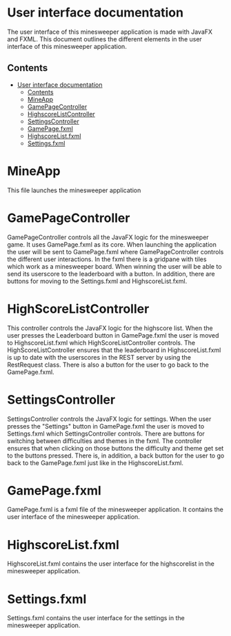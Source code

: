 # User interface documentation

The user interface of this minesweeper application is made with JavaFX and FXML. This 
document outlines the different elements in the user interface of this minesweeper application.

## Contents

- [User interface documentation](#user-interface-documentation)
  - [Contents](#contents)
  - [MineApp](#mineApp)
  - [GamePageController](#gamePageController)
  - [HighscoreListController](#highscoreListController)
  - [SettingsController](#settingsController)
  - [GamePage.fxml](#gamePage.fxml)
  - [HighscoreList.fxml](#highscoreList.fxml)
  - [Settings.fxml](#settings.fxml)

# MineApp

This file launches the minesweeper application

# GamePageController

GamePageController controls all the JavaFX logic for the minesweeper game. It uses GamePage.fxml as its core. When launching the application the user will be sent to GamePage.fxml where GamePageController controls the different user interactions. In the fxml there is a gridpane with tiles which work as a minesweeper board. When winning the user will be able to send its userscore to the leaderboard with a button. In addition, there are buttons for moving to the Settings.fxml and HighscoreList.fxml. 

# HighScoreListController

This controller controls the JavaFX logic for the highscore list. When the user presses the Leaderboard button in GamePage.fxml the user is moved to HighscoreList.fxml which HighScoreListController controls. The HighScoreListController ensures that the leaderboard in HighscoreList.fxml is up to date with the userscores in the REST server by using the RestRequest class. There is also a button for the user to go back to the GamePage.fxml.

# SettingsController

SettingsController controls the JavaFX logic for settings. When the user presses the "Settings" button in GamePage.fxml the user is moved to Settings.fxml which SettingsController controls. There are buttons for switching between difficulties and themes in the fxml. The controller ensures that when clicking on those buttons the difficulty and theme get set to the buttons pressed. There is, in addition, a back button for the user to go back to the GamePage.fxml just like in the HighscoreList.fxml.

# GamePage.fxml

GamePage.fxml is a fxml file of the minesweeper application. It contains the user interface of the minesweeper application.

# HighscoreList.fxml

HighscoreList.fxml contains the user interface for the highscorelist in the minesweeper application.

# Settings.fxml

Settings.fxml contains the user interface for the settings in the minesweeper application.